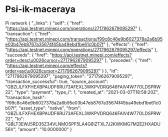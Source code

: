 # Psi-ik-maceraya
Pi network
{
  "_links": {
    "self": {
      "href": "https://api.testnet.minepi.com/operations/2717962679095297"
    },
    "transaction": {
      "href": "https://api.testnet.minepi.com/transactions/f99c8c46e9b6027378a2a6b95e03b47eb8767a35674f45ba49ebd1be61c0b07f"
    },
    "effects": {
      "href": "https://api.testnet.minepi.com/operations/2717962679095297/effects"
    },
    "succeeds": {
      "href": "https://api.testnet.minepi.com/effects?order=desc\u0026cursor=2717962679095297"
    },
    "precedes": {
      "href": "https://api.testnet.minepi.com/effects?order=asc\u0026cursor=2717962679095297"
    }
  },
  "id": "2717962679095297",
  "paging_token": "2717962679095297",
  "transaction_successful": true,
  "source_account": "GBZLILFXFHEXBPAUDF6RU73AFEXL3WKPVDRQ646FAIV4W77OLDSPRW22",
  "type": "payment",
  "type_i": 1,
  "created_at": "2021-03-07T18:58:20Z",
  "transaction_hash": "f99c8c46e9b6027378a2a6b95e03b47eb8767a35674f45ba49ebd1be61c0b07f",
  "asset_type": "native",
  "from": "GBZLILFXFHEXBPAUDF6RU73AFEXL3WKPVDRQ646FAIV4W77OLDSPRW22",
  "to": "GBLT3EWJ5RD35Z34VLNMOSPF5LA4G6IZTXL7J2KWKMG7M2EZHXADU56V",
  "amount": "10.0000000"
}
